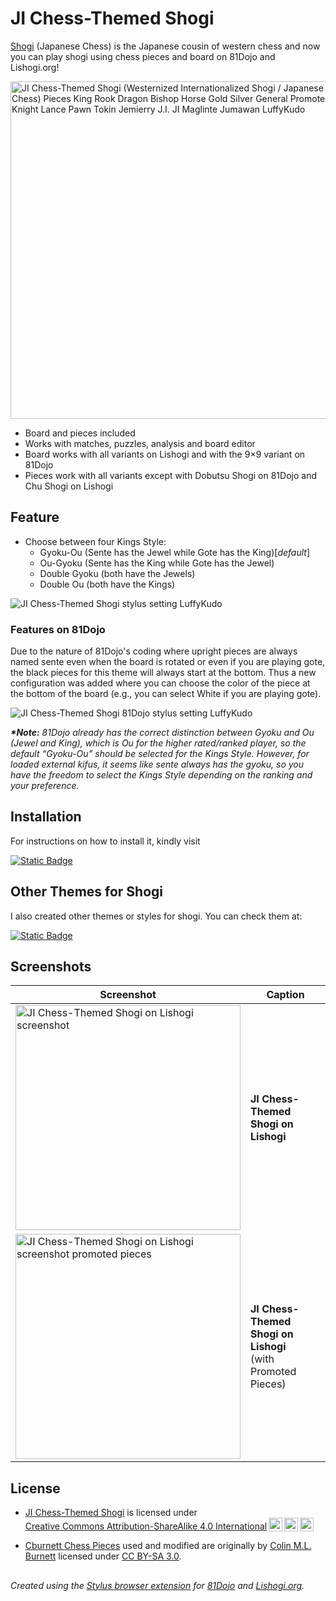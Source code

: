 # JI Chess-Themed Shogi

[Shogi](https://en.wikipedia.org/wiki/Shogi) (Japanese Chess) is the Japanese cousin of western chess and now you can play shogi using chess pieces and board on 81Dojo and Lishogi.org!

<img src="https://luffykudo.wordpress.com/wp-content/uploads/2024/07/pieces-2.png" alt="JI Chess-Themed Shogi (Westernized Internationalized Shogi / Japanese Chess) Pieces King Rook Dragon Bishop Horse Gold Silver General Promoted Knight Lance Pawn Tokin Jemierry J.I. JI Maglinte Jumawan LuffyKudo" width="540"/>

- Board and pieces included
- Works with matches, puzzles, analysis and board editor
- Board works with all variants on Lishogi and with the 9×9 variant on 81Dojo
- Pieces work with all variants except with Dobutsu Shogi on 81Dojo and Chu Shogi on Lishogi

## Feature
- Choose between four Kings Style:
  - Gyoku-Ou (Sente has the Jewel while Gote has the King)[_default_]
  - Ou-Gyoku (Sente has the King while Gote has the Jewel)
  - Double Gyoku (both have the Jewels)
  - Double Ou (both have the Kings)

![JI Chess-Themed Shogi stylus setting LuffyKudo](https://luffykudo.wordpress.com/wp-content/uploads/2024/07/ji-chess-themed-shogi-stylus-settings.png)

### Features on 81Dojo
Due to the nature of 81Dojo's coding where upright pieces are always named sente even when the board is rotated or even if you are playing gote, the black pieces for this theme will always start at the bottom. Thus a new configuration was added where you can choose the color of the piece at the bottom of the board (e.g., you can select White if you are playing gote).

![JI Chess-Themed Shogi 81Dojo stylus setting LuffyKudo](https://luffykudo.wordpress.com/wp-content/uploads/2024/09/settings-81dojo.png)

***\*Note:** 81Dojo already has the correct distinction between Gyoku and Ou (Jewel and King), which is Ou for the higher rated/ranked player, so the default “Gyoku-Ou” should be selected for the Kings Style. However, for loaded external kifus, it seems like sente always has the gyoku, so you have the freedom to select the Kings Style depending on the ranking and your preference.*

## Installation

For instructions on how to install it, kindly visit

[![Static Badge](https://img.shields.io/badge/How_to_Install-JI_Chess--Themed_Shogi-blue?logo=wordpress)](https://luffykudo.wordpress.com/2021/05/10/chess-themed-shogi-westernized-shogi-japanese-chess/#instructions)

## Other Themes for Shogi
I also created other themes or styles for shogi. You can check them at:

[![Static Badge](https://img.shields.io/badge/GitHub-Shogi_Themes-blue?logo=github)](https://github.com/LuffyKudo/Shogi-Themes)

## Screenshots
| Screenshot | Caption |
|---|---|
| <img src="https://luffykudo.wordpress.com/wp-content/uploads/2024/06/lishogi-screenshot-1.png" alt="JI Chess-Themed Shogi on Lishogi screenshot" width="360"/> | **JI Chess-Themed Shogi on Lishogi** |
| <img src="https://luffykudo.wordpress.com/wp-content/uploads/2024/06/lishogi-screenshot-2.png" alt="JI Chess-Themed Shogi on Lishogi screenshot promoted pieces" width="360"/> | **JI Chess-Themed Shogi on Lishogi** <br> (with Promoted Pieces) |

## License
- <p xmlns:cc="http://creativecommons.org/ns#" ><a href="https://luffykudo.wordpress.com/2021/05/10/chess-themed-shogi-westernized-shogi-japanese-chess/">JI Chess-Themed Shogi</a> is licensed under <a href="https://creativecommons.org/licenses/by-sa/4.0/?ref=chooser-v1" target="_blank" rel="license noopener noreferrer" style="display:inline-block;">Creative Commons Attribution-ShareAlike 4.0 International<img style="height:22px!important;margin-left:3px;vertical-align:text-bottom;" src="https://mirrors.creativecommons.org/presskit/icons/cc.svg?ref=chooser-v1" alt=""><img style="height:22px!important;margin-left:3px;vertical-align:text-bottom;" src="https://mirrors.creativecommons.org/presskit/icons/by.svg?ref=chooser-v1" alt=""><img style="height:22px!important;margin-left:3px;vertical-align:text-bottom;" src="https://mirrors.creativecommons.org/presskit/icons/sa.svg?ref=chooser-v1" alt=""></a></p>

- [Cburnett Chess Pieces](https://en.wikipedia.org/wiki/User:Cburnett/GFDL_images/Chess) used and modified are originally by [Colin M.L. Burnett](https://en.wikipedia.org/wiki/User:Cburnett) licensed under [CC BY-SA 3.0](https://creativecommons.org/licenses/by-sa/3.0/deed.en).

##
*Created using the [Stylus browser extension](https://add0n.com/stylus.html) for [81Dojo](https://81dojo.com) and [Lishogi.org](https://lishogi.org).*
